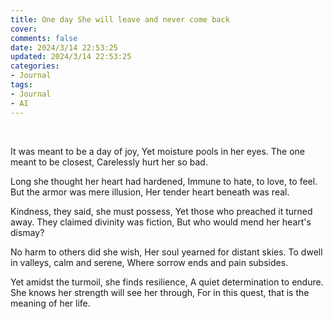 ```yaml
---
title: One day She will leave and never come back
cover: 
comments: false
date: 2024/3/14 22:53:25
updated: 2024/3/14 22:53:25
categories:
- Journal
tags:
- Journal
- AI
---
```


</br>

It was meant to be a day of joy,
Yet moisture pools in her eyes.
The one meant to be closest,
Carelessly hurt her so bad.

Long she thought her heart had hardened,
Immune to hate, to love, to feel.
But the armor was mere illusion,
Her tender heart beneath was real.

Kindness, they said, she must possess,
Yet those who preached it turned away.
They claimed divinity was fiction,
But who would mend her heart's dismay?

No harm to others did she wish,
Her soul yearned for distant skies.
To dwell in valleys, calm and serene,
Where sorrow ends and pain subsides.

Yet amidst the turmoil, she finds resilience,
A quiet determination to endure.
She knows her strength will see her through,
For in this quest, that is the meaning of her life.
